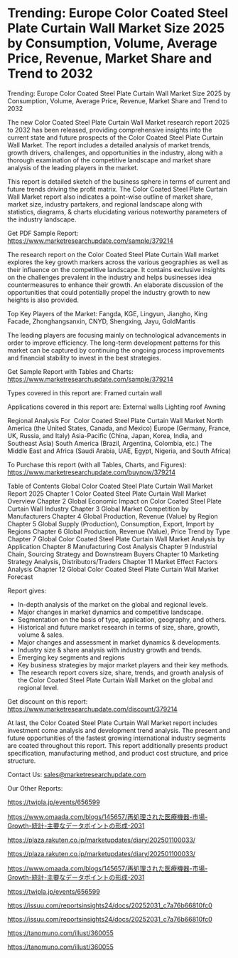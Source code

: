 # Trending: Europe Color Coated Steel Plate Curtain Wall Market Size 2025 by Consumption, Volume, Average Price, Revenue, Market Share and Trend to 2032

Trending: Europe Color Coated Steel Plate Curtain Wall Market Size 2025 by Consumption, Volume, Average Price, Revenue, Market Share and Trend to 2032

The new Color Coated Steel Plate Curtain Wall Market research report 2025 to 2032 has been released, providing comprehensive insights into the current state and future prospects of the Color Coated Steel Plate Curtain Wall Market. The report includes a detailed analysis of market trends, growth drivers, challenges, and opportunities in the industry, along with a thorough examination of the competitive landscape and market share analysis of the leading players in the market.

This report is detailed sketch of the business sphere in terms of current and future trends driving the profit matrix. The Color Coated Steel Plate Curtain Wall Market report also indicates a point-wise outline of market share, market size, industry partakers, and regional landscape along with statistics, diagrams, & charts elucidating various noteworthy parameters of the industry landscape.

Get PDF Sample Report: https://www.marketresearchupdate.com/sample/379214

The research report on the Color Coated Steel Plate Curtain Wall market explores the key growth markers across the various geographies as well as their influence on the competitive landscape. It contains exclusive insights on the challenges prevalent in the industry and helps businesses idea countermeasures to enhance their growth. An elaborate discussion of the opportunities that could potentially propel the industry growth to new heights is also provided.

Top Key Players of the Market:
Fangda, KGE, Lingyun, Jiangho, King Facade, Zhonghangsanxin, CNYD, Shengxing, Jayu, GoldMantis


The leading players are focusing mainly on technological advancements in order to improve efficiency. The long-term development patterns for this market can be captured by continuing the ongoing process improvements and financial stability to invest in the best strategies.

Get Sample Report with Tables and Charts: https://www.marketresearchupdate.com/sample/379214

Types covered in this report are:
Framed curtain wall


Applications covered in this report are:
External walls
Lighting roof
Awning


Regional Analysis For  Color Coated Steel Plate Curtain Wall Market
North America (the United States, Canada, and Mexico)
Europe (Germany, France, UK, Russia, and Italy)
Asia-Pacific (China, Japan, Korea, India, and Southeast Asia)
South America (Brazil, Argentina, Colombia, etc.)
The Middle East and Africa (Saudi Arabia, UAE, Egypt, Nigeria, and South Africa)

To Purchase this report (with all Tables, Charts, and Figures): https://www.marketresearchupdate.com/buynow/379214

Table of Contents
Global Color Coated Steel Plate Curtain Wall Market Report 2025
Chapter 1 Color Coated Steel Plate Curtain Wall Market Overview
Chapter 2 Global Economic Impact on Color Coated Steel Plate Curtain Wall Industry
Chapter 3 Global Market Competition by Manufacturers
Chapter 4 Global Production, Revenue (Value) by Region
Chapter 5 Global Supply (Production), Consumption, Export, Import by Regions
Chapter 6 Global Production, Revenue (Value), Price Trend by Type
Chapter 7 Global Color Coated Steel Plate Curtain Wall Market Analysis by Application
Chapter 8 Manufacturing Cost Analysis
Chapter 9 Industrial Chain, Sourcing Strategy and Downstream Buyers
Chapter 10 Marketing Strategy Analysis, Distributors/Traders
Chapter 11 Market Effect Factors Analysis
Chapter 12 Global Color Coated Steel Plate Curtain Wall Market Forecast

Report gives:

- In-depth analysis of the market on the global and regional levels.
- Major changes in market dynamics and competitive landscape.
- Segmentation on the basis of type, application, geography, and others.
- Historical and future market research in terms of size, share, growth, volume & sales.
- Major changes and assessment in market dynamics & developments.
- Industry size & share analysis with industry growth and trends.
- Emerging key segments and regions
- Key business strategies by major market players and their key methods.
- The research report covers size, share, trends, and growth analysis of the Color Coated Steel Plate Curtain Wall Market on the global and regional level.

Get discount on this report: https://www.marketresearchupdate.com/discount/379214

At last, the Color Coated Steel Plate Curtain Wall Market report includes investment come analysis and development trend analysis. The present and future opportunities of the fastest growing international industry segments are coated throughout this report. This report additionally presents product specification, manufacturing method, and product cost structure, and price structure.

Contact Us:
sales@marketresearchupdate.com

Our Other Reports:

https://twipla.jp/events/656599

https://www.omaada.com/blogs/145657/再処理された医療機器-市場-Growth-統計-主要なデータポイントの形成-2031

https://plaza.rakuten.co.jp/marketupdates/diary/202501100033/

https://plaza.rakuten.co.jp/marketupdates/diary/202501100033/

https://www.omaada.com/blogs/145657/再処理された医療機器-市場-Growth-統計-主要なデータポイントの形成-2031

https://twipla.jp/events/656599

https://issuu.com/reportsinsights24/docs/20252031_c7a76b66810fc0

https://issuu.com/reportsinsights24/docs/20252031_c7a76b66810fc0

https://tanomuno.com/illust/360055

https://tanomuno.com/illust/360055
